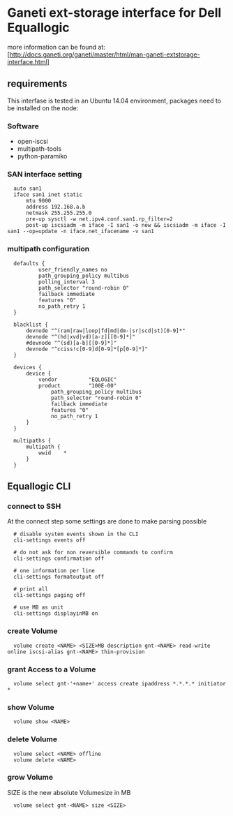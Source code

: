 # Ganeti ext-storage interface for Dell Equallogic

more information can be found at: [http://docs.ganeti.org/ganeti/master/html/man-ganeti-extstorage-interface.html]

## requirements

This interfase is tested in an Ubuntu 14.04 environment, packages need to be installed on the node:

### Software
* open-iscsi
* multipath-tools
* python-paramiko

### SAN interface setting
```
  auto san1
  iface san1 inet static
      mtu 9000
      address 192.168.a.b
      netmask 255.255.255.0
      pre-up sysctl -w net.ipv4.conf.san1.rp_filter=2
      post-up iscsiadm -m iface -I san1 -o new && iscsiadm -m iface -I san1 --op=update -n iface.net_ifacename -v san1
```

### multipath configuration
```
  defaults {
          user_friendly_names no 
          path_grouping_policy multibus
          polling_interval 3
          path_selector "round-robin 0"
          failback immediate
          features "0"
          no_path_retry 1
  }
  
  blacklist {
      devnode "^(ram|raw|loop|fd|md|dm-|sr|scd|st)[0-9]*"
      devnode "^(hd|xvd|vd)[a-z][[0-9]*]"
      #devnode "^(sd)[a-b][[0-9]*]"
      devnode "^cciss!c[0-9]d[0-9]*[p[0-9]*]"
  }
  
  devices {
      device {
          vendor          "EQLOGIC"
          product         "100E-00"
              path_grouping_policy multibus
              path_selector "round-robin 0"
              failback immediate
              features "0"
              no_path_retry 1
      }
  }
  
  multipaths {
      multipath {
          wwid    *
      }
  }
```

## Equallogic CLI

### connect to SSH
At the connect step some settings are done to make parsing possible
```
  # disable system events shown in the CLI
  cli-settings events off
  
  # do not ask for non reversible commands to confirm
  cli-settings confirmation off
  
  # one information per line
  cli-settings formatoutput off
  
  # print all
  cli-settings paging off
  
  # use MB as unit
  cli-settings displayinMB on
```

### create Volume
```
  volume create <NAME> <SIZE>MB description gnt-<NAME> read-write online iscsi-alias gnt-<NAME> thin-provision
```

### grant Access to a Volume
```
  volume select gnt-'+name+' access create ipaddress *.*.*.* initiator *
```

### show Volume
```
  volume show <NAME>
```

### delete Volume
```
  volume select <NAME> offline
  volume delete <NAME> 
```

### grow Volume
SIZE is the new absolute Volumesize in MB
```
  volume select gnt-<NAME> size <SIZE>
```

